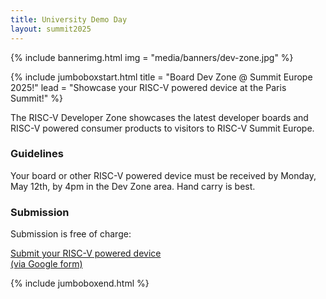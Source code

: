 ```yaml
---
title: University Demo Day
layout: summit2025
---
```


{% include bannerimg.html
    img = "media/banners/dev-zone.jpg"
%}

{% include jumboboxstart.html
    title = "Board Dev Zone @ Summit Europe 2025!"
    lead = "Showcase your RISC-V powered device at the Paris Summit!"
%}

The RISC-V Developer Zone showcases the latest developer boards and
RISC-V powered consumer products to visitors to RISC-V Summit Europe.

### Guidelines

Your board or other RISC-V powered device must be received by Monday,
May 12th, by 4pm in the Dev Zone area. Hand carry is best.

### Submission

Submission is free of charge:

<div class="row justify-content-md-center my-4">
    <a href="https://docs.google.com/forms/d/e/1FAIpQLSd52FPMxD-rts1lGfjwSTSNauY7PotpIPGbbjXe46ETkAuf_g/viewform?usp=header" class="btn btn-lg" style="background-color: var(--riscv-y); border-color: var(--riscv-y); width:50%;">Submit your RISC-V powered device<br/>(via Google form)</a>
</div>

{% include jumboboxend.html %}
